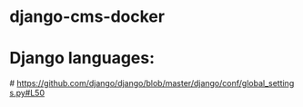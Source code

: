 # django-cms-docker


# Django languages:
# https://github.com/django/django/blob/master/django/conf/global_settings.py#L50
